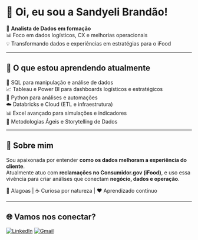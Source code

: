 # 👋 Oi, eu sou a Sandyeli Brandão!

🎯 **Analista de Dados em formação**  
📊 Foco em dados logísticos, CX e melhorias operacionais  
💡 Transformando dados e experiências em estratégias para o iFood  

---

## 🚀 O que estou aprendendo atualmente
🧠 SQL para manipulação e análise de dados  
📈 Tableau e Power BI para dashboards logísticos e estratégicos  
🐍 Python para análises e automações  
☁️ Databricks e Cloud (ETL e infraestrutura)  
📊 Excel avançado para simulações e indicadores  
🧩 Metodologias Ágeis e Storytelling de Dados  

---

## 💬 Sobre mim
Sou apaixonada por entender **como os dados melhoram a experiência do cliente**.  
Atualmente atuo com **reclamações no Consumidor.gov (iFood)**, e uso essa vivência para criar análises que conectam **negócio, dados e operação**.

📍 Alagoas | ☕ Curiosa por natureza | ❤️ Aprendizado contínuo

---
## 🌐 Vamos nos conectar?
[![LinkedIn](https://img.shields.io/badge/-LinkedIn-blue?logo=Linkedin&logoColor=white)](https://www.linkedin.com/in/sandyeli-brandão-814765288)
[![Gmail](https://img.shields.io/badge/-Email-red?logo=gmail&logoColor=white)](mailto:sandyelibrandao@gmail.com)

